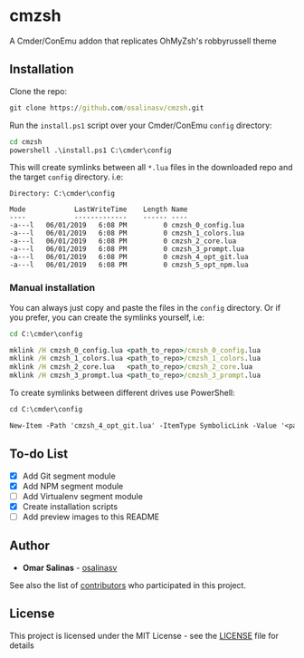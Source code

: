 # cmzsh

A Cmder/ConEmu addon that replicates OhMyZsh's robbyrussell theme

## Installation

Clone the repo:

```cmd
git clone https://github.com/osalinasv/cmzsh.git
```

Run the `install.ps1` script over your Cmder/ConEmu `config` directory:

```cmd
cd cmzsh
powershell .\install.ps1 C:\cmder\config
```

This will create symlinks between all `*.lua` files in the downloaded repo and the target `config` directory. i.e:

```
Directory: C:\cmder\config

Mode            LastWriteTime    Length Name
----            -------------    ------ ----
-a---l   06/01/2019   6:08 PM         0 cmzsh_0_config.lua
-a---l   06/01/2019   6:08 PM         0 cmzsh_1_colors.lua
-a---l   06/01/2019   6:08 PM         0 cmzsh_2_core.lua
-a---l   06/01/2019   6:08 PM         0 cmzsh_3_prompt.lua
-a---l   06/01/2019   6:08 PM         0 cmzsh_4_opt_git.lua
-a---l   06/01/2019   6:08 PM         0 cmzsh_5_opt_npm.lua
```

### Manual installation

You can always just copy and paste the files in the `config` directory. Or if you prefer, you can create the symlinks yourself, i.e:

```cmd
cd C:\cmder\config

mklink /H cmzsh_0_config.lua <path_to_repo>/cmzsh_0_config.lua
mklink /H cmzsh_1_colors.lua <path_to_repo>/cmzsh_1_colors.lua
mklink /H cmzsh_2_core.lua   <path_to_repo>/cmzsh_2_core.lua
mklink /H cmzsh_3_prompt.lua <path_to_repo>/cmzsh_3_prompt.lua
```

To create symlinks between different drives use PowerShell:

```ps
cd C:\cmder\config

New-Item -Path 'cmzsh_4_opt_git.lua' -ItemType SymbolicLink -Value '<path_to_repo>\cmzsh_4_opt_git.lua'
```

## To-do List

- [x] Add Git segment module
- [x] Add NPM segment module
- [ ] Add Virtualenv segment module
- [x] Create installation scripts
- [ ] Add preview images to this README

## Author

- **Omar Salinas** - [osalinasv](https://github.com/osalinasv)

See also the list of [contributors](https://github.com/osalinasv/cmzsh/contributors) who participated in this project.

## License

This project is licensed under the MIT License - see the [LICENSE](LICENSE) file for details
